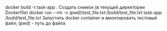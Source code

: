 docker build -t task-app . 
Создать снимок (в текущей директории Dockerfile)
docker run --rm -v (pwd)\test_file.txt:/build/test_file.txt task-app /build/test_file.txt
Запустить docker container и вмонтировать тестовый файл; (pwd) - путь до файла 
